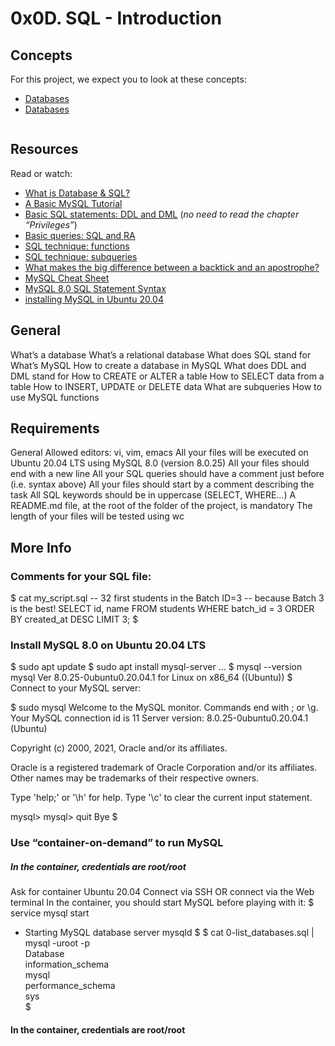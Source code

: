 # 0x0D. SQL - Introduction

## Concepts

For this project, we expect you to look at these concepts:
<ul>
          <li>
            <a href="/concepts/37">Databases</a>
          </li>
          <li>
            <a href="/concepts/556">Databases</a>
          </li>
      </ul>


<img src="https://s3.amazonaws.com/intranet-projects-files/holbertonschool-higher-level_programming+/272/rtcwz.jpg" alt="" loading="lazy" style="">

## Resources
Read or watch:

<ul>
<li><a href="/rltoken/yyRKTEdRkYEVlRgZPbasjw" title="What is Database &amp; SQL?" target="_blank">What is Database &amp; SQL?</a> </li>
<li><a href="/rltoken/sV2PtK5YfQsXWW1malRZ5Q" title="A Basic MySQL Tutorial" target="_blank">A Basic MySQL Tutorial</a> </li>
<li><a href="/rltoken/IUKo4-UaRZSKPvXr5u9oBw" title="Basic SQL statements: DDL and DML" target="_blank">Basic SQL statements: DDL and DML</a> (<em>no need to read the chapter “Privileges”</em>)</li>
<li><a href="/rltoken/rXKvu2u7vg1Hj6bnX7UgMg" title="Basic queries: SQL and RA" target="_blank">Basic queries: SQL and RA</a> </li>
<li><a href="/rltoken/-Riv_dzSYsJyvy-LlaO6Mg" title="SQL technique: functions" target="_blank">SQL technique: functions</a> </li>
<li><a href="/rltoken/QpIXoR--8eBIaidgSWYsBQ" title="SQL technique: subqueries" target="_blank">SQL technique: subqueries</a> </li>
<li><a href="/rltoken/Gt0nFJPJRwW2Y0izzwbVrw" title="What makes the big difference between a backtick and an apostrophe?" target="_blank">What makes the big difference between a backtick and an apostrophe?</a> </li>
<li><a href="/rltoken/1oU1LwCksQLXjs6fZYezrw" title="MySQL Cheat Sheet" target="_blank">MySQL Cheat Sheet</a> </li>
<li><a href="/rltoken/HmdmLiYBM0Q34iCYPWd9XQ" title="MySQL 8.0 SQL Statement Syntax" target="_blank">MySQL 8.0 SQL Statement Syntax</a> </li>
<li><a href="/rltoken/IpYI9rgbwfjxOAQQgpHCmQ" title="installing MySQL in Ubuntu 20.04" target="_blank">installing MySQL in Ubuntu 20.04</a></li>
</ul>

## General
What’s a database
What’s a relational database
What does SQL stand for
What’s MySQL
How to create a database in MySQL
What does DDL and DML stand for
How to CREATE or ALTER a table
How to SELECT data from a table
How to INSERT, UPDATE or DELETE data
What are subqueries
How to use MySQL functions

## Requirements
General
Allowed editors: vi, vim, emacs
All your files will be executed on Ubuntu 20.04 LTS using MySQL 8.0 (version 8.0.25)
All your files should end with a new line
All your SQL queries should have a comment just before (i.e. syntax above)
All your files should start by a comment describing the task
All SQL keywords should be in uppercase (SELECT, WHERE…)
A README.md file, at the root of the folder of the project, is mandatory
The length of your files will be tested using wc

## More Info
### Comments for your SQL file:
$ cat my_script.sql
-- 32 first students in the Batch ID=3
-- because Batch 3 is the best!
SELECT id, name FROM students WHERE batch_id = 3 ORDER BY created_at DESC LIMIT 3;
$
### Install MySQL 8.0 on Ubuntu 20.04 LTS
$ sudo apt update
$ sudo apt install mysql-server
...
$ mysql --version
mysql  Ver 8.0.25-0ubuntu0.20.04.1 for Linux on x86_64 ((Ubuntu))
$
Connect to your MySQL server:

$ sudo mysql
Welcome to the MySQL monitor.  Commands end with ; or \g.
Your MySQL connection id is 11
Server version: 8.0.25-0ubuntu0.20.04.1 (Ubuntu)

Copyright (c) 2000, 2021, Oracle and/or its affiliates.

Oracle is a registered trademark of Oracle Corporation and/or its
affiliates. Other names may be trademarks of their respective
owners.

Type 'help;' or '\h' for help. Type '\c' to clear the current input statement.

mysql>
mysql> quit
Bye
$
### Use “container-on-demand” to run MySQL
##### In the container, credentials are root/root

Ask for container Ubuntu 20.04
Connect via SSH
OR connect via the Web terminal
In the container, you should start MySQL before playing with it:
$ service mysql start                                                   
 * Starting MySQL database server mysqld 
$
$ cat 0-list_databases.sql | mysql -uroot -p                               
Database                                                                                   
information_schema                                                                         
mysql                                                                                      
performance_schema                                                                         
sys                      
$
#### In the container, credentials are root/root
